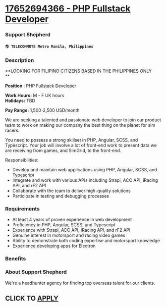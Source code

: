 # [17652694366 - PHP Fullstack Developer](https://www.remotewlb.com/apply/17652694366-php-fullstack-developer)  
### Support Shepherd  
#### `🌎 TELECOMMUTE Metro Manila, Philippines`  

### **Description**

 **LOOKING FOR FILIPINO CITIZENS BASED IN THE PHILIPPINES ONLY  
**

 **Position** : PHP Fullstack Developer

 **Work Hours:** M - F UK hours  
 **Holidays:** TBD

 **Pay Range:** 1,500-2,500 USD/month

We are seeking a talented and passionate web developer to join our product team to work on making our company the best thing on the planet for sim racers.  

You need to possess a strong skillset in PHP, Angular, SCSS, and Typescript. Your job will involve a lot of front-end work to present data we are receiving from games, and SimGrid, to the front-end.

Responsibilities:

  * Develop and maintain web applications using PHP, Angular, SCSS, and Typescript
  * Integrate and work with various APIs including Strapi, ACC API, iRacing API, and rF2 API
  * Collaborate with the team to deliver high-quality solutions
  * Participate in testing and debugging processes

### **Requirements**

  * At least 4 years of proven experience in web development
  * Proficiency in PHP, Angular, SCSS, and Typescript
  * Experience with Strapi, ACC API, iRacing API, and rF2 API
  * Genuine interest in motorsport and racing video games
  * Ability to demonstrate both coding expertise and motorsport knowledge
  * Experience developing apps for Electron

### **Benefits**

###  **About Support Shepherd**

We're a headhunter agency for finding top overseas talent for our clients.

  
## CLICK TO [APPLY](https://www.remotewlb.com/apply/17652694366-php-fullstack-developer)

